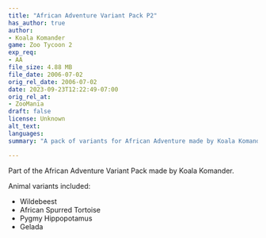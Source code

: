 ```yaml
---
title: "African Adventure Variant Pack P2"
has_author: true
author: 
- Koala Komander
game: Zoo Tycoon 2
exp_req: 
- AA
file_size: 4.88 MB
file_date: 2006-07-02
orig_rel_date: 2006-07-02
date: 2023-09-23T12:22:49-07:00
orig_rel_at: 
- ZooMania
draft: false
license: Unknown
alt_text: 
languages:
summary: "A pack of variants for African Adventure made by Koala Komander!"

---
```


Part of the African Adventure Variant Pack made by Koala Komander. 

Animal variants included:
- Wildebeest
- African Spurred Tortoise
- Pygmy Hippopotamus
- Gelada